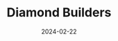 ---  
layout: startup_page  
title: "Diamond Builders"  
id: "diamondbuilders.com"  
permalink: "/diamondbuildersdiamondbuilders.com02222024/"  
website: "https://www.diamondbuilders.com/"  
funding_round: "Debt & Equity"  
funding_amount: ""  
investors: "LO3 Capital, Tamarix Equity Partners"  
about: "Diamond Builders, Inc. (DBI) manufactures prefabricated modular buildings for government and commercial sectors, including education, industrial, disaster relief, healthcare, and military applications. Their customizable, high-quality structures offer fast, cost-effective, and environmentally friendly solutions compared to traditional construction methods. DBI's products provide both long and short-term solutions for diverse end-users."  
markets: "Construction, Modular Buildings, Modular Construction, Relocatable Buildings, Education, Government Projects, Technology, Military, Commercial, and Industrial"  
hq: "Douglas, Georgia, United States"  
founded_year: "2002"  
linkedin: "https://www.linkedin.com/company/diamond-builders-inc."  
twitter: ""  
instagram: ""  
facebook: "https://www.facebook.com/profile.php?id=100063858150634"  
crunchbase: ""  
pitchbook: "https://pitchbook.com/profiles/company/568907-65"  

date_display: "22-Feb-2024"  
date: "2024-02-22"

# SEO Optimization  
meta_title: "Diamond Builders - Debt & Equity"  
meta_description: "Diamond Builders, Diamond Builders, Inc. (DBI) manufactures prefabricated modular buildings for government and commercial sectors, including education, industrial, disa..."  
meta_keywords: "Diamond Builders, Construction, Modular Buildings, Modular Construction, Relocatable Buildings, Education, Government Projects, Technology, Military, Commercial, and Industrial, Debt & Equity funding"  
canonical_url: "https://startup.projectstartups.com/diamondbuildersdiamondbuilders.com02222024/"  
---